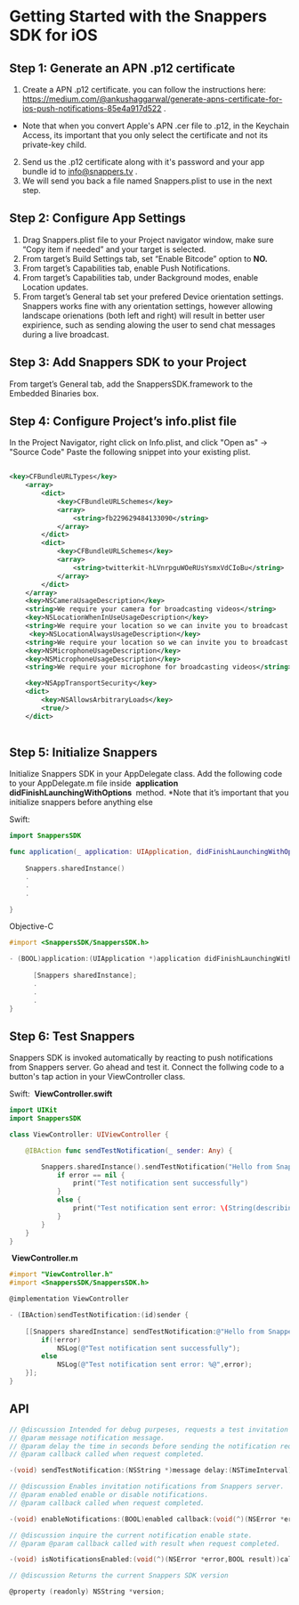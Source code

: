 # Getting Started with the Snappers SDK for iOS

## Step 1: Generate an APN .p12 certificate

1. Create a APN .p12 certificate. you can follow the instructions here: https://medium.com/@ankushaggarwal/generate-apns-certificate-for-ios-push-notifications-85e4a917d522 .
 * Note that when you convert Apple's APN .cer file to .p12, in the Keychain Access, its important that you only select the certificate and not its private-key child.
2. Send us the .p12 certificate along with it's password and your app bundle id to info@snappers.tv .
3. We will send you back a file named Snappers.plist to use in the next step.

## Step 2: Configure App Settings

1. Drag Snappers.plist file to your Project navigator window, make sure “Copy item if
    needed” and your target is selected.
2. From target’s Build Settings tab, set “Enable Bitcode” option to ​ **NO.**
3. From target’s Capabilities tab, enable Push Notifications.
4. From target’s Capabilities tab, under Background modes, enable Location updates.
5.  From target’s General tab set your prefered Device orientation settings. Snappers works fine with any orientation settings, however allowing landscape orienations (both left and right) will result in better user expirience, such as sending alowing the user to send chat messages during a live broadcast.

## Step 3: Add Snappers SDK to your Project

From target’s General tab, add the SnappersSDK.framework to the Embedded Binaries box.

## Step 4: Configure Project’s info.plist file

In the Project Navigator, right click on Info.plist, and click "Open as" → "Source Code"
Paste the following snippet into your existing plist.
```xml
      
<key>CFBundleURLTypes</key>
    <array>
        <dict>
            <key>CFBundleURLSchemes</key>
            <array>
                <string>fb229629484133090</string>
            </array>
        </dict>
        <dict>
            <key>CFBundleURLSchemes</key>
            <array>
                <string>twitterkit-hLVnrpguWOeRUsYsmxVdCIoBu</string>
            </array>
        </dict>
    </array>
    <key>NSCameraUsageDescription</key>
    <string>We require your camera for broadcasting videos</string>
    <key>NSLocationWhenInUseUsageDescription</key>
    <string>We require your location so we can invite you to broadcast events near you</string>
     <key>NSLocationAlwaysUsageDescription</key>
    <string>We require your location so we can invite you to broadcast events near you</string>
    <key>NSMicrophoneUsageDescription</key>
    <key>NSMicrophoneUsageDescription</key>
    <string>We require your microphone for broadcasting videos</string>

    <key>NSAppTransportSecurity</key>
    <dict>
        <key>NSAllowsArbitraryLoads</key>
        <true/>
    </dict>
    
```
## Step 5: Initialize Snappers

Initialize Snappers SDK in your AppDelegate class.
Add the following code to your AppDelegate.m file inside ​ **application didFinishLaunchingWithOptions​ ​** method​.
*Note that it’s important that you initialize snappers before anything else

Swift:
```swift
import SnappersSDK

func application(_ application: UIApplication, didFinishLaunchingWithOptions launchOptions: [UIApplicationLaunchOptionsKey: Any]?) -> Bool {
      
    Snappers.sharedInstance()
    .
    .
    .

}
```
Objective-C
```objectivec
#import <SnappersSDK/SnappersSDK.h>

- (​BOOL​)application:(​UIApplication​ *)application didFinishLaunchingWithOptions:(​NSDictionary​ *)launchOptions {
      
      [Snappers sharedInstance];
      .
      .
      .
}
```

## Step 6: Test Snappers

Snappers SDK is invoked automatically by reacting to push notifications from Snappers server. Go ahead and test it. Connect the follwing code to a button's tap action in your ViewController class.

Swift:
​ **​ViewController.swift**
```swift
import UIKit
import SnappersSDK

class ViewController: UIViewController {

    @IBAction func sendTestNotification(_ sender: Any) {

        Snappers.sharedInstance().sendTestNotification("Hello from Snappers", delay: 2) { (error) in
            if error == nil {
                print("Test notification sent successfully")
            }
            else {
                print("Test notification sent error: \(String(describing: error))")
            }
        }
    }
}
```
​ **​ViewController.m**
```objectivec
#import "ViewController.h"
#import <SnappersSDK/SnappersSDK.h>

@implementation​ ​ViewController

- (IBAction)sendTestNotification:(id)sender {
  
    [[Snappers sharedInstance] sendTestNotification:@"Hello from Snappers" delay:2 callback:^(NSError *error) {
        if(!error)
            NSLog(@"Test notification sent successfully");
        else
            NSLog(@"Test notification sent error: %@",error);
    }];
}
```

## API

```objectivec
// @discussion Intended for debug purpeses, requests a test invitation notification.
// @param message notification message.
// @param delay the time in seconds before sending the notification request, allowing the tester to recieve the notification while the application is in the background.
// @param callback called when request completed. 

-(void) sendTestNotification:(NSString *)message delay:(NSTimeInterval)delay callback:(void(^)(NSError *error))callback;
```

```objectivec
// @discussion Enables invitation notifications from Snappers server.
// @param enabled enable or disable notifications.
// @param callback called when request completed.

-(void) enableNotifications:(BOOL)enabled callback:(void(^)(NSError *error,BOOL result))callback;
```

```objectivec
// @discussion inquire the current notification enable state.
// @param @param callback called with result when request completed.

-(void) isNotificationsEnabled:(void(^)(NSError *error,BOOL result))callback;
```

```objectivec
// @discussion Returns the current Snappers SDK version

@property (readonly) NSString *version;
```




